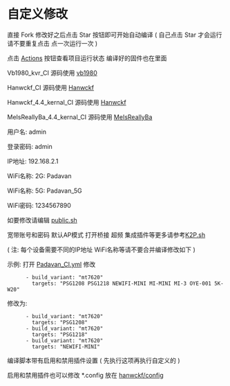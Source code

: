 # 自定义修改

直接 Fork 修改好之后点击 Star 按钮即可开始自动编译 ( 自己点击 Star 才会运行 请不要重复点击 点一次运行一次 ) 

点击 [Actions](https://github.com/TurBoTse/Padavan-Build/actions) 按钮查看项目运行状态 编译好的固件也在里面 

Vb1980_kvr_CI 源码使用 [vb1980](https://github.com/vb1980/Padavan-KVR.git)

Hanwckf_CI 源码使用 [Hanwckf](https://github.com/hanwckf/rt-n56u.git)

Hanwckf_4.4_kernal_CI 源码使用 [Hanwckf](https://github.com/hanwckf/padavan-4.4.git)

MeIsReallyBa_4.4_kernal_CI 源码使用 [MeIsReallyBa](https://github.com/MeIsReallyBa/padavan-4.4.git)

用户名: admin

登录密码: admin

IP地址: 192.168.2.1

WiFi名称: 2G: Padavan

WiFi名称: 5G: Padavan_5G

WiFi密码: 1234567890

如要修改请编辑 [public.sh](https://github.com/TurBoTse/Padavan-Build/blob/main/hanwckf/scripts/public.sh) 

宽带账号和密码 默认AP模式 打开桥接 超频 集成插件等更多请参考[K2P.sh](https://github.com/TurBoTse/Padavan-Build/blob/main/hanwckf/scripts/K2P.sh)

( 注: 每个设备需要不同的IP地址 WiFi名称等请不要合并编译修改如下 )

示例:    打开 [Padavan_CI.yml](https://github.com/TurBoTse/Padavan-Build/blob/main/.github/workflows/Hanwckf_CI.yml) 修改

          - build_variant: "mt7620"
            targets: "PSG1208 PSG1218 NEWIFI-MINI MI-MINI MI-3 OYE-001 5K-W20"

修改为: 

          - build_variant: "mt7620"
            targets: "PSG1208"
          - build_variant: "mt7620"
            targets: "PSG1218"
          - build_variant: "mt7620"
            targets: "NEWIFI-MINI"

编译脚本带有启用和禁用插件设置  ( 先执行这项再执行自定义的 )


启用和禁用插件也可以修改 *.config 放在 [hanwckf/config](https://github.com/TurBoTse/Padavan-Build/tree/main/hanwckf/config)
